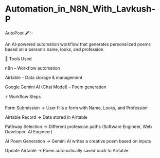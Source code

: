 # Automation_in_N8N_With_Lavkush-P

AutoPoet 🖋️✨

An AI-powered automation workflow that generates personalized poems based on a person’s name, looks, and profession.

🔧 Tools Used

n8n – Workflow automation

Airtable – Data storage & management

Google Gemini AI (Chat Model) – Poem generation

⚡ Workflow Steps

Form Submission → User fills a form with Name, Looks, and Profession

Airtable Record → Data stored in Airtable

Pathway Selection → Different profession paths (Software Engineer, Web Developer, AI Engineer)

AI Poem Generation → Gemini AI writes a creative poem based on inputs

Update Airtable → Poem automatically saved back to Airtable


